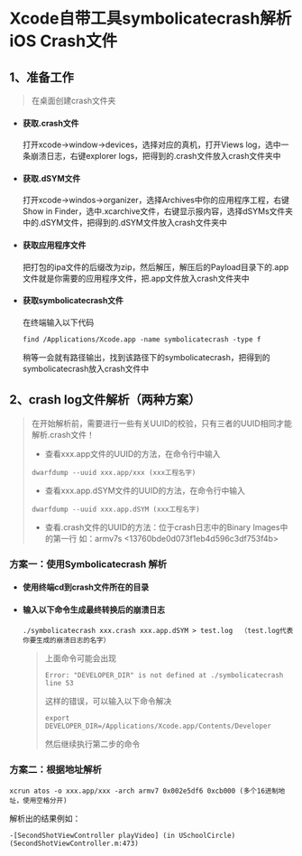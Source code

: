 # Xcode自带工具symbolicatecrash解析iOS Crash文件

## 1、准备工作
> 在桌面创建crash文件夹
- #### 获取.crash文件
  打开xcode->window->devices，选择对应的真机，打开Views log，选中一条崩溃日志，右键explorer logs，把得到的.crash文件放入crash文件夹中
- #### 获取.dSYM文件
  打开xcode->windos->organizer，选择Archives中你的应用程序工程，右键Show in Finder，选中.xcarchive文件，右键显示报内容，选择dSYMs文件夹中的.dSYM文件，把得到的.dSYM文件放入crash文件夹中
- #### 获取应用程序文件
  把打包的ipa文件的后缀改为zip，然后解压，解压后的Payload目录下的.app文件就是你需要的应用程序文件，把.app文件放入crash文件夹中
- #### 获取symbolicatecrash文件
  在终端输入以下代码
  
  ```
  find /Applications/Xcode.app -name symbolicatecrash -type f
  ```
  稍等一会就有路径输出，找到该路径下的symbolicatecrash，把得到的symbolicatecrash放入crash文件中

## 2、crash log文件解析（两种方案）
> 在开始解析前，需要进行一些有关UUID的校验，只有三者的UUID相同才能解析.crash文件！
> - 查看xxx.app文件的UUID的方法，在命令行中输入
> ```
> dwarfdump --uuid xxx.app/xxx (xxx工程名字)
> ```
> - 查看xxx.app.dSYM文件的UUID的方法，在命令行中输入
> ```
> dwarfdump --uuid xxx.app.dSYM (xxx工程名字)
> ```
> - 查看.crash文件的UUID的方法：位于crash日志中的Binary Images中的第一行 如：armv7s  <13760bde0d073f1eb4d596c3df753f4b>

### 方案一：使用Symbolicatecrash 解析
- #### 使用终端cd到crash文件所在的目录
- #### 输入以下命令生成最终转换后的崩溃日志
  ```
  ./symbolicatecrash xxx.crash xxx.app.dSYM > test.log  （test.log代表你要生成的崩溃日志的名字）
  ```
  > 上面命令可能会出现
  > ```
  > Error: "DEVELOPER_DIR" is not defined at ./symbolicatecrash line 53
  > ```
  > 这样的错误，可以输入以下命令解决
  > ```
  > export DEVELOPER_DIR=/Applications/Xcode.app/Contents/Developer
  > ```
  > 然后继续执行第二步的命令


### 方案二：根据地址解析
```
xcrun atos -o xxx.app/xxx -arch armv7 0x002e5df6 0xcb000 (多个16进制地址，使用空格分开)
```
解析出的结果例如：
```
-[SecondShotViewController playVideo] (in USchoolCircle) (SecondShotViewController.m:473)
```

